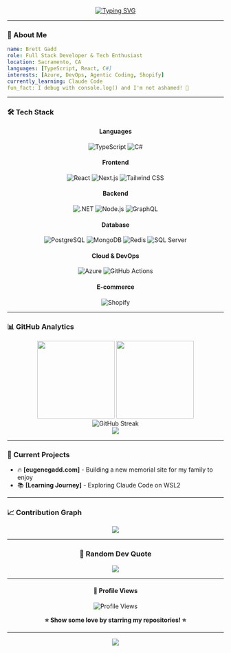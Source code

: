 <div align="center">

[![Typing SVG](https://readme-typing-svg.herokuapp.com?font=Fira+Code&size=35&duration=3000&pause=1000&color=36BCF7FF&center=true&vCenter=true&width=1000&height=70&lines=Hey+there%2C+I'm+TheGaddLife!+👋;Welcome+to+my+GitHub+profile!+🚀;Let's+build+something+amazing+together!+💻)](https://git.io/typing-svg)

</div>

---

### 🚀 About Me

```yaml
name: Brett Gadd
role: Full Stack Developer & Tech Enthusiast
location: Sacramento, CA
languages: [TypeScript, React, C#]
interests: [Azure, DevOps, Agentic Coding, Shopify]
currently_learning: Claude Code
fun_fact: I debug with console.log() and I'm not ashamed! 🐛
```

---

### 🛠️ Tech Stack

<div align="center">

#### Languages

![TypeScript](https://img.shields.io/badge/TypeScript-007ACC?style=for-the-badge&logo=typescript&logoColor=white)
![C#](https://img.shields.io/badge/C%23-239120?style=for-the-badge&logo=c-sharp&logoColor=white)

#### Frontend

![React](https://img.shields.io/badge/React-61DAFB?style=for-the-badge&logo=react&logoColor=black)
![Next.js](https://img.shields.io/badge/Next.js-000000?style=for-the-badge&logo=next.js&logoColor=white)
![Tailwind CSS](https://img.shields.io/badge/Tailwind_CSS-38B2AC?style=for-the-badge&logo=tailwind-css&logoColor=white)

#### Backend

![.NET](https://img.shields.io/badge/.NET-512BD4?style=for-the-badge&logo=dotnet&logoColor=white)
![Node.js](https://img.shields.io/badge/Node.js-339933?style=for-the-badge&logo=node.js&logoColor=white)
![GraphQL](https://img.shields.io/badge/GraphQL-E10098?style=for-the-badge&logo=graphql&logoColor=white)

#### Database

![PostgreSQL](https://img.shields.io/badge/PostgreSQL-316192?style=for-the-badge&logo=postgresql&logoColor=white)
![MongoDB](https://img.shields.io/badge/MongoDB-4EA94B?style=for-the-badge&logo=mongodb&logoColor=white)
![Redis](https://img.shields.io/badge/Redis-DC382D?style=for-the-badge&logo=redis&logoColor=white)
![SQL Server](https://img.shields.io/badge/Microsoft_SQL_Server-CC2927?style=for-the-badge&logo=microsoft-sql-server&logoColor=white)


#### Cloud & DevOps

![Azure](https://img.shields.io/badge/Azure-0089D6?style=for-the-badge&logo=microsoft-azure&logoColor=white)
![GitHub Actions](https://img.shields.io/badge/GitHub_Actions-2088FF?style=for-the-badge&logo=github-actions&logoColor=white)

#### E-commerce

![Shopify](https://img.shields.io/badge/Shopify-7AB55C?style=for-the-badge&logo=shopify&logoColor=white)

</div>

---

### 📊 GitHub Analytics

<div align="center">
  
  <img height="180em" src="https://github-readme-stats.vercel.app/api?username=thegaddlife&show_icons=true&theme=tokyonight&include_all_commits=true&count_private=true"/>
  <img height="180em" src="https://github-readme-stats.vercel.app/api/top-langs/?username=thegaddlife&layout=compact&langs_count=8&theme=tokyonight"/>

</div>

<div align="center">
  <img src="https://github-readme-streak-stats.herokuapp.com/?user=thegaddlife&theme=tokyonight" alt="GitHub Streak"/>
</div>

<div align="center">
  <img src="https://github-profile-trophy.vercel.app/?username=thegaddlife&theme=tokyonight&no-frame=true&no-bg=false&margin-w=4"/>
</div>

---

### 🎯 Current Projects

- 🔥 **[eugenegadd.com]** - Building a new memorial site for my family to enjoy
- 📚 **[Learning Journey]** - Exploring Claude Code on WSL2

---

### 📈 Contribution Graph

<div align="center">
  <img src="https://github-readme-activity-graph.vercel.app/graph?username=thegaddlife&theme=tokyo-night&bg_color=0d1117&color=36bcf7&line=36bcf7&point=ffffff&area=true&hide_border=true" />
</div>

---

<div align="center">

### 💭 Random Dev Quote

![](https://quotes-github-readme.vercel.app/api?type=horizontal&theme=tokyonight)

</div>

---

<div align="center">

#### 👀 Profile Views

![Profile Views](https://komarev.com/ghpvc/?username=thegaddlife&color=36bcf7&style=flat-square&label=Profile+Views)

**⭐ Show some love by starring my repositories! ⭐**

</div>

---

<div align="center">
  <img src="https://capsule-render.vercel.app/api?type=waving&color=gradient&height=100&section=footer"/>
</div>
